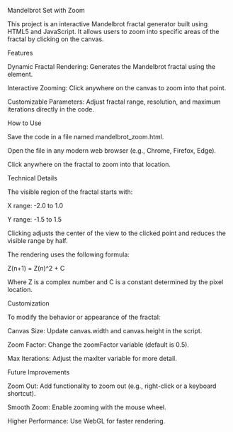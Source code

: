 Mandelbrot Set with Zoom

This project is an interactive Mandelbrot fractal generator built using HTML5 and JavaScript. It allows users to zoom into specific areas of the fractal by clicking on the canvas.

Features

Dynamic Fractal Rendering: Generates the Mandelbrot fractal using the <canvas> element.

Interactive Zooming: Click anywhere on the canvas to zoom into that point.

Customizable Parameters: Adjust fractal range, resolution, and maximum iterations directly in the code.

How to Use

Save the code in a file named mandelbrot_zoom.html.

Open the file in any modern web browser (e.g., Chrome, Firefox, Edge).

Click anywhere on the fractal to zoom into that location.

Technical Details

The visible region of the fractal starts with:

X range: -2.0 to 1.0

Y range: -1.5 to 1.5

Clicking adjusts the center of the view to the clicked point and reduces the visible range by half.

The rendering uses the following formula:

Z(n+1) = Z(n)^2 + C

Where Z is a complex number and C is a constant determined by the pixel location.

Customization

To modify the behavior or appearance of the fractal:

Canvas Size: Update canvas.width and canvas.height in the script.

Zoom Factor: Change the zoomFactor variable (default is 0.5).

Max Iterations: Adjust the maxIter variable for more detail.

Future Improvements

Zoom Out: Add functionality to zoom out (e.g., right-click or a keyboard shortcut).

Smooth Zoom: Enable zooming with the mouse wheel.

Higher Performance: Use WebGL for faster rendering.
